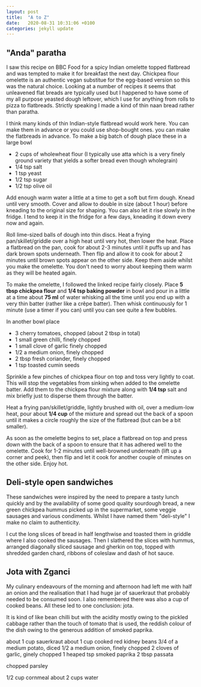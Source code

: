 ```yaml
---
layout: post
title:  "A to Z"
date:   2020-08-31 10:31:06 +0100
categories: jekyll update
---
```


## "Anda" paratha 

I saw this recipe on BBC Food for a spicy Indian omelette topped flatbread and was tempted to make it for breakfast the next day. Chickpea flour omelette is an authentic vegan substitue for the egg-based version so this was the natural choice. Looking at a number of recipes it seems that unleavened flat breads are typically used but I happened to have some of my all purpose yeasted dough leftover, which I use for anything from rolls to pizza to flatbreads. Strictly speaking I made a kind of thin naan bread rather than paratha. 

I think many kinds of thin Indian-style flatbread would work here. You can make them in advance or you could use shop-bought ones. you can make the flatbreads in advance. To make a big batch of dough place these in a large bowl

- 2 cups of wholewheat flour (I typically use atta which is a very finely ground variety that yields a softer bread even though wholegrain)
- 1/4 tsp salt
- 1 tsp yeast
- 1/2 tsp sugar
- 1/2 tsp olive oil

Add enough warm water a little at a time to get a soft but firm dough. Knead until very smooth. Cover and allow to double in size (about 1 hour) before kneading to the original size for shaping. You can also let it rise slowly in the fridge. I tend to keep it in the fridge for a few days, kneading it down every now and again.

Roll lime-sized balls of dough into thin discs. Heat a frying pan/skillet/griddle over a high heat until very hot, then lower the heat. Place a flatbread on the pan, cook for about 2-3 minutes until it puffs up and has dark brown spots underneath. Then flip and allow it to cook for about 2 minutes until brown spots appear on the other side. Keep them aside whilst you make the omelette. You don't need to worry about keeping them warm as they will be heated again.

To make the omelette, I followed the linked recipe fairly closely. Place **5 tbsp chickpea flour** and **1/4 tsp baking powder** in bowl and pour in a little at a time about **75 ml** of water whisking all the time until you end up with a very thin batter (rather like a crêpe batter). Then whisk continuously for 1 minute (use a timer if you can) until you can see quite a few bubbles. 

In another bowl place

- 3 cherry tomatoes, chopped (about 2 tbsp in total)
- 1 small green chilli, finely chopped
- 1 small clove of garlic finely chopped
- 1/2 a medium onion, finely chopped
- 2 tbsp fresh coriander, finely chopped
- 1 tsp toasted cumin seeds

Sprinkle a few pinches of chickpea flour on top and toss very lightly to coat. This will stop the vegetables from sinking when added to the omelette batter. Add them to the chickpea flour mixture along with **1/4 tsp** salt and mix briefly just to disperse them through the batter. 

Heat a frying pan/skillet/griddle, lightly brushed with oil, over a medium-low heat, pour about **1/4 cup** of the mixture and spread out the back of a spoon until it makes a circle roughly the size of the flatbread (but can be a bit smaller). 

As soon as the omelette begins to set, place a flatbread on top and press down with the back of a spoon to ensure that it has adhered well to the omelette. Cook for 1-2 minutes until well-browned underneath (lift up a corner and peek), then flip and let it cook for another couple of minutes on the other side. Enjoy hot. 

## Deli-style open sandwiches 

These sandwiches were inspired by the need to prepare a tasty lunch quickly and by the availability of some good quality sourdough bread, a new green chickpea hummus picked up in the supermarket, some veggie sausages and various condiments. Whilst I have named them "deli-style" I make no claim to authenticity. 

I cut the long slices of bread in half lengthwise and toasted them in griddle where I also cooked the sausages. Then I slathered the slices with hummus, arranged diagonally sliced sausage and gherkin on top, topped with shredded garden chard, ribbons of coleslaw and dash of hot sauce. 


## Jota with Zganci
My culinary endeavours of the morning and afternoon had left me with half an onion and the realisation that I had huge jar of sauerkraut that probably needed to be consumed soon. I also remembered there was also a cup of cooked beans. All these led to one conclusion: jota. 

It is kind of like bean chilli but with the acidity mostly owing to the pickled cabbage rather than the touch of tomato that is used, the reddish colour of the dish owing to the generous addition of smoked paprika. 


about 1 cup sauerkraut
about 1 cup cooked red kidney beans
3/4 of a medium potato, diced
1/2 a medium onion, finely chopped
2 cloves of garlic, ginely chopped 
1 heaped tsp smoked paprika
2 tbsp passata

chopped parsley


1/2 cup cornmeal
about 2 cups water



